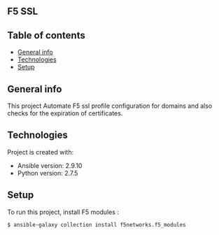 ## F5 SSL 
## Table of contents
* [General info](#general-info)
* [Technologies](#technologies)
* [Setup](#setup)


## General info
This project Automate F5 ssl profile configuration for domains and also checks for the expiration of certificates.
	
## Technologies
Project is created with:
* Ansible version: 2.9.10
* Python version: 2.7.5
	
## Setup
To run this project, install F5 modules :

```
$ ansible-galaxy collection install f5networks.f5_modules
```

